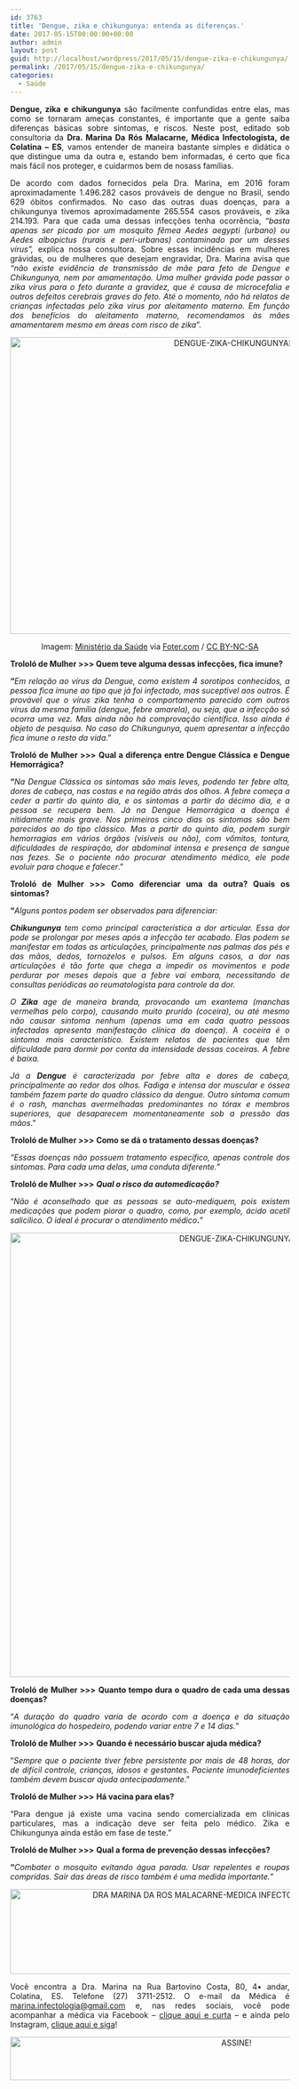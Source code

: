 ```yaml
---
id: 3763
title: 'Dengue, zika e chikungunya: entenda as diferenças.'
date: 2017-05-15T00:00:00+00:00
author: admin
layout: post
guid: http://localhost/wordpress/2017/05/15/dengue-zika-e-chikungunya/
permalink: /2017/05/15/dengue-zika-e-chikungunya/
categories:
  - Saúde
---
```

<p align="justify">
  <strong>Dengue, zika e chikungunya</strong> são facilmente confundidas entre elas, mas como se tornaram ameças constantes, é importante que a gente saiba diferenças básicas sobre sintomas, e riscos. Neste post, editado sob consultoria da <strong>Dra. Marina Da Rós Malacarne, Médica Infectologista, de Colatina – ES</strong>, vamos entender de maneira bastante simples e didática o que distingue uma da outra e, estando bem informadas, é certo que fica mais fácil nos proteger, e cuidarmos bem de nosass famílias.
</p>

<p align="justify">
  De acordo com dados fornecidos pela Dra. Marina, em 2016 foram aproximadamente 1.496.282 casos prováveis de dengue no Brasil, sendo 629 óbitos confirmados. No caso das outras duas doenças, para a chikungunya tivemos aproximadamente 265.554 casos prováveis, e zika 214.193. Para que cada uma dessas infecções tenha ocorrência, “<em>basta apenas ser picado por um mosquito fêmea Aedes aegypti (urbano) ou Aedes albopictus (rurais e peri-urbanas) contaminado por um desses vírus”, </em>explica nossa consultora<em>. </em>Sobre essas incidências em mulheres grávidas, ou de mulheres que desejam engravidar, Dra. Marina avisa que <em>“não existe evidência de transmissão de mãe para feto de Dengue e Chikungunya, nem por amamentação. Uma mulher grávida pode passar o zika vírus para o feto durante a gravidez, que é causa de microcefalia e outros defeitos cerebrais graves do feto. Até o momento, não há relatos de crianças infectadas pelo zika vírus por aleitamento materno. Em função dos benefícios do aleitamento materno, recomendamos às mães amamentarem mesmo em áreas com risco de zika</em>”.
</p>

<p align="center">
  <img class="alignnone size-full wp-image-13811" src="http://www.trololodemulher.com.br/blog/wp-content/uploads/2017/05/DENGUE-ZIKA-CHIKUNGUNYA2.jpg" alt="DENGUE-ZIKA-CHIKUNGUNYA[2]" width="800" height="534" />
</p>

<p align="center">
  Imagem: <a href="https://www.flickr.com/photos/ministeriodasaude/15961132911/" target="_blank">Ministério da Saúde</a> via <a href="http://foter.com/re/14d66a" target="_blank">Foter.com</a> / <a href="http://creativecommons.org/licenses/by-nc-sa/2.0/" target="_blank">CC BY-NC-SA</a>
</p>

<p align="justify">
  <strong>Trololó de Mulher >>> Quem teve alguma dessas infecções, fica imune?</strong>
</p>

<p align="justify">
  <strong>“</strong><em>Em relação ao vírus da Dengue, como existem 4 sorotipos conhecidos, a pessoa fica imune ao tipo que já foi infectado, mas suceptivel aos outros. É provável que o vírus zika tenha o comportamento parecido com outros vírus da mesma família (dengue, febre amarela), ou seja, que a infecção só ocorra uma vez. Mas ainda não há comprovação científica. Isso ainda é objeto de pesquisa. No caso do Chikungunya, quem apresentar a infecção fica imune o resto da vida</em>.”
</p>

<p align="justify">
  <strong>Trololó de Mulher >>></strong> <b>Qual a diferença entre Dengue Clássica e Dengue Hemorrágica?</b>
</p>

<p align="justify">
  <strong>“</strong><em>Na Dengue Clássica os sintomas são mais leves, podendo ter febre alta, dores de cabeça, nas costas e na região atrás dos olhos. A febre começa a ceder a partir do quinto dia, e os sintomas a partir do décimo dia, e a pessoa se recupera bem. Já na Dengue Hemorrágica a doença é nitidamente mais grave. Nos primeiros cinco dias os sintomas são bem parecidos ao do tipo clássico. Mas a partir do quinto dia, podem surgir hemorragias em vários órgãos (visíveis ou não), com vômitos, tontura, dificuldades de respiração, dor abdominal intensa e presença de sangue nas fezes. Se o paciente não procurar atendimento médico, ele pode evoluir para choque e falecer</em>.”
</p>

<p align="justify">
  <strong>Trololó de Mulher >>></strong> <b>Como diferenciar uma da outra? Quais os sintomas?</b>
</p>

<p align="justify">
  <strong>“</strong><em>Alguns pontos podem ser observados para diferenciar:</em>
</p>

<p align="justify">
  <em><strong>Chikungunya</strong> tem como principal característica a dor articular. Essa dor pode se prolongar por meses após a infecção ter acabado. Elas podem se manifestar em todas as articulações, principalmente nas palmas dos pés e das mãos, dedos, tornozelos e pulsos. Em alguns casos, a dor nas articulações é tão forte que chega a impedir os movimentos e pode perdurar por meses depois que a febre vai embora, necessitando de consultas periódicas ao reumatologista para controle da dor.</em>
</p>

<p align="justify">
  <em>O <strong>Zika</strong> age de maneira branda, provocando um exantema (manchas vermelhas pelo corpo), causando muito prurido (coceira), ou até mesmo não causar sintoma nenhum (apenas uma em cada quatro pessoas infectadas apresenta manifestação clínica da doença). A coceira é o sintoma mais característico. Existem relatos de pacientes que têm dificuldade para dormir por conta da intensidade dessas coceiras. A febre é baixa.</em>
</p>

<p align="justify">
  <em>Já a <strong>Dengue</strong> é caracterizada por febre alta e dores de cabeça, principalmente ao redor dos olhos. Fadiga e intensa dor muscular e óssea também fazem parte do quadro clássico da dengue. Outro sintoma comum é o rash, manchas avermelhadas predominantes no tórax e membros superiores, que desaparecem momentaneamente sob a pressão das mãos</em>.”
</p>

<p align="justify">
  <strong>Trololó de Mulher >>></strong> <b>Como se dá o tratamento dessas doenças?</b>
</p>

<p align="justify">
  <em>“Essas doenças não possuem tratamento específico, apenas controle dos sintomas. Para cada uma delas, uma conduta diferente.”</em>
</p>

<p align="justify">
  <strong>Trololó de Mulher >>></strong> <b><em>Qual o risco da automedicação?</em></b>
</p>

<p align="justify">
  “<em>Não é aconselhado que as pessoas se auto-mediquem, pois existem medicações que podem piorar o quadro, como, por exemplo, ácido acetil salicílico. O ideal é procurar o atendimento médico<strong>.</strong></em>”
</p>

<p align="center">
  <img class="alignnone size-full wp-image-13810" src="http://www.trololodemulher.com.br/blog/wp-content/uploads/2017/05/DENGUE-ZIKA-CHIKUNGUNYA.jpg" alt="DENGUE-ZIKA-CHIKUNGUNYA" width="800" height="800" />
</p>

<p align="justify">
  <strong>Trololó de Mulher >>></strong> <b>Quanto tempo dura o quadro de cada uma dessas doenças?</b>
</p>

<p align="justify">
  “<em>A duração do quadro varia de acordo com a doença e da situação imunológica do hospedeiro, podendo variar entre 7 e 14 dias.</em>”
</p>

<p align="justify">
  <strong>Trololó de Mulher >>></strong> <b>Quando é necessário buscar ajuda médica?</b>
</p>

<p align="justify">
  “<em>Sempre que o paciente tiver febre persistente por mais de 48 horas, dor de difícil controle, crianças, idosos e gestantes. Paciente imunodeficientes também devem buscar ajuda antecipadamente</em>.”
</p>

<p align="justify">
  <strong>Trololó de Mulher >>></strong> <b>Há vacina para elas?</b>
</p>

<p align="justify">
  “Para dengue já existe uma vacina sendo comercializada em clínicas particulares, mas a indicação deve ser feita pelo médico. Zika e Chikungunya ainda estão em fase de teste.”
</p>

<p align="justify">
  <strong>Trololó de Mulher >>></strong> <b>Qual a forma de prevenção dessas infecções?</b>
</p>

<p align="justify">
  <strong>“</strong><em>Combater o mosquito evitando água parada. Usar repelentes e roupas compridas. Sair das áreas de risco também é uma medida importante.”</em>
</p>

<p align="center">
  <img class="alignnone size-full wp-image-13813" src="http://www.trololodemulher.com.br/blog/wp-content/uploads/2017/05/DRA-MARINA-DA-ROS-MALACARNE-MEDICA-INFECTOLOGISTA-COLATINA-ES.jpg" alt="DRA MARINA DA ROS MALACARNE-MEDICA INFECTOLOGISTA-COLATINA-ES" width="800" height="153" />
</p>

<p align="justify">
  Você encontra a Dra. Marina na Rua Bartovino Costa, 80, 4• andar, Colatina, ES. Telefone (27) 3711-2512. O e-mail da Médica é <a href="mailto:marina.infectologia@gmail.com">marina.infectologia@gmail.com</a> e, nas redes sociais, você pode acompanhar a médica via Facebook – <a href="https://www.facebook.com/drainfectologista/" target="_blank">clique aqui e curta</a> – e ainda pelo Instagram, <a href="https://www.instagram.com/drainfectologista/" target="_blank">clique aqui e siga</a>!
</p>

<p align="center">
  <a href="http://feedburner.google.com/fb/a/mailverify?uri=blogbichafemea&loc=pt_BR" target="_blank"><img class="alignnone size-full wp-image-10439" src="http://www.trololodemulher.com.br/blog/wp-content/uploads/2014/09/ASSINE.png" alt="ASSINE!" width="800" height="78" /></a>
</p>

<p align="justify">